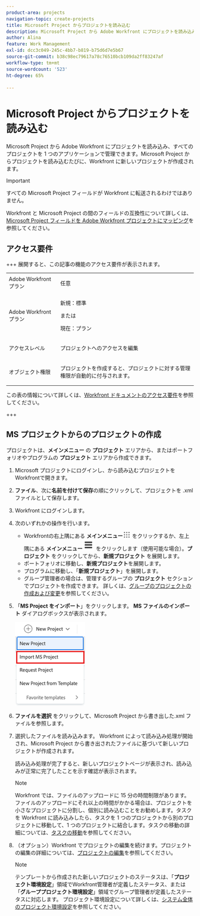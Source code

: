 ```yaml
---
product-area: projects
navigation-topic: create-projects
title: Microsoft Project からプロジェクトを読み込む
description: Microsoft Project から Adobe Workfront にプロジェクトを読み込み、すべてのプロジェクトを 1 つのアプリケーションで管理できます。Microsoft Project からプロジェクトを読み込むたびに、Workfront に新しいプロジェクトが作成されます。
author: Alina
feature: Work Management
exl-id: dcc3c049-245c-4bb7-b819-b75d6d7e5b67
source-git-commit: b38c98ec79617a78c76510bcb109da2ff83247af
workflow-type: tm+mt
source-wordcount: '523'
ht-degree: 65%

---
```


# Microsoft Project からプロジェクトを読み込む

<!-- Audited: 4/2025 -->

Microsoft Project から Adobe Workfront にプロジェクトを読み込み、すべてのプロジェクトを 1 つのアプリケーションで管理できます。Microsoft Project からプロジェクトを読み込むたびに、Workfront に新しいプロジェクトが作成されます。

>[!IMPORTANT]
>
>すべての Microsoft Project フィールドが Workfront に転送されるわけではありません。
>
>Workfront と Microsoft Project の間のフィールドの互換性について詳しくは、[Microsoft Project フィールドを Adobe Workfront プロジェクトにマッピング](../../../manage-work/projects/manage-projects/map-ms-project-fields-to-workfront.md)を参照してください。

## アクセス要件

+++ 展開すると、この記事の機能のアクセス要件が表示されます。

<table style="table-layout:auto"> 
 <col> 
 <col> 
 <tbody> 
  <tr> 
   <td role="rowheader">Adobe Workfront プラン</td> 
   <td> <p>任意</p> </td> 
  </tr> 
  <tr> 
   <td role="rowheader">Adobe Workfront プラン</td> 
   <td> <p>新規：標準 </p> 
   または
   <p>現在：プラン </p>
   </td> 
  </tr> 
  <tr> 
   <td role="rowheader">アクセスレベル</td> 
   <td> <p>プロジェクトへのアクセスを編集</p> </td> 
  </tr> 
  <tr> 
   <td role="rowheader">オブジェクト権限</td> 
   <td> <p>プロジェクトを作成すると、プロジェクトに対する管理権限が自動的に付与されます。 </p> </td> 
  </tr> 
 </tbody> 
</table>

この表の情報について詳しくは、[Workfront ドキュメントのアクセス要件](/help/quicksilver/administration-and-setup/add-users/access-levels-and-object-permissions/access-level-requirements-in-documentation.md)を参照してください。

+++

<!--old permissions model: 

You must have the following access to perform the steps in this article:

<table style="table-layout:auto"> 
 <col> 
 <col> 
 <tbody> 
  <tr> 
   <td role="rowheader">Adobe Workfront plan*</td> 
   <td> <p>Any</p> </td> 
  </tr> 
  <tr> 
   <td role="rowheader">Adobe Workfront license*</td> 
   <td> <p>Plan </p> </td> 
  </tr> 
  <tr> 
   <td role="rowheader">Access level*</td> 
   <td> <p>Edit access to Projects</p> <p><b>NOTE</b>
   
   If you still don't have access, ask your Workfront administrator if they set additional restrictions in your access level. For information about access to projects, see <a href="../../../administration-and-setup/add-users/configure-and-grant-access/grant-access-projects.md" class="MCXref xref">Grant access to projects</a>. For information on how a Workfront administrator can change your access level, see <a href="../../../administration-and-setup/add-users/configure-and-grant-access/create-modify-access-levels.md" class="MCXref xref">Create or modify custom access levels</a>. </p> </td> 
  </tr> 
  <tr> 
   <td role="rowheader">Object permissions</td> 
   <td> <p>When you create a project you automatically receive Manage permissions to the project </p> <p> For information about project permissions, see <a href="../../../workfront-basics/grant-and-request-access-to-objects/share-a-project.md" class="MCXref xref">Share a project in Adobe Workfront</a>.</p> <p>For information on requesting additional access, see <a href="../../../workfront-basics/grant-and-request-access-to-objects/request-access.md" class="MCXref xref">Request access to objects </a>.</p> </td> 
  </tr> 
 </tbody> 
</table>

-->

## MS プロジェクトからのプロジェクトの作成

プロジェクトは、**メインメニュー** の **プロジェクト** エリアから、またはポートフォリオやプログラムの **プロジェクト** エリアから作成できます。

1. Microsoft プロジェクトにログインし、から読み込むプロジェクトをWorkfrontで開きます。
1. **ファイル**、次に&#x200B;**名前を付けて保存**&#x200B;の順にクリックして、プロジェクトを .xml ファイルとして保存します。

1. Workfront にログインします。
1. 次のいずれかの操作を行います。

   * Workfrontの右上隅にある **メインメニュー**![&#x200B; メインメニューアイコン &#x200B;](assets/main-menu-icon.png) をクリックするか、左上隅にある **メインメニュー**![&#x200B; メインメニューライン &#x200B;](assets/lines-main-menu.png) をクリックします（使用可能な場合）。**プロジェクト** をクリックしてから、**新規プロジェクト** を展開します。
   * ポートフォリオに移動し、**新規プロジェクト**&#x200B;を展開します。
   * プログラムに移動し、「**新規プロジェクト**」を展開します。
   * グループ管理者の場合は、管理するグループの **プロジェクト** セクションでプロジェクトを作成できます。 詳しくは、[グループのプロジェクトの作成および変更](../../../administration-and-setup/manage-groups/work-with-group-objects/create-and-modify-a-groups-projects.md)を参照してください。

1. 「**MS Project をインポート**」をクリックします。 **MS ファイルのインポート** ダイアログボックスが表示されます。

   ![&#x200B; 新規プロジェクトドロップダウン &#x200B;](assets/import-ms-project-option.png)

1. **ファイルを選択** をクリックして、Microsoft Project から書き出した.xml ファイルを参照します。
1. 選択したファイルを読み込みます。 Workfront によって読み込み処理が開始され、Microsoft Project から書き出されたファイルに基づいて新しいプロジェクトが作成されます。

   読み込み処理が完了すると、新しいプロジェクトページが表示され、読み込みが正常に完了したことを示す確認が表示されます。

   >[!NOTE]
   >
   >Workfront では、ファイルのアップロードに 15 分の時間制限があります。ファイルのアップロードにそれ以上の時間がかかる場合は、プロジェクトを小さなプロジェクトに分割し、個別に読み込むことをお勧めします。タスクを Workfront に読み込みしたら、タスクを 1 つのプロジェクトから別のプロジェクトに移動して、1 つのプロジェクトに結合します。タスクの移動の詳細については、[タスクの移動](../../../manage-work/tasks/manage-tasks/move-tasks.md)を参照してください。

1. （オプション）Workfront でプロジェクトの編集を続けます。プロジェクトの編集の詳細については、[プロジェクトの編集](../../../manage-work/projects/manage-projects/edit-projects.md)を参照してください。


   >[!NOTE]
   >
   >テンプレートから作成された新しいプロジェクトのステータスは、「**プロジェクト環境設定**」領域でWorkfront管理者が定義したステータス、または「**グループプロジェクト環境設定**」領域でグループ管理者が定義したステータスに対応します。 プロジェクト環境設定について詳しくは、[システム全体のプロジェクト環境設定](../../../administration-and-setup/set-up-workfront/configure-system-defaults/set-project-preferences.md)を参照してください。
